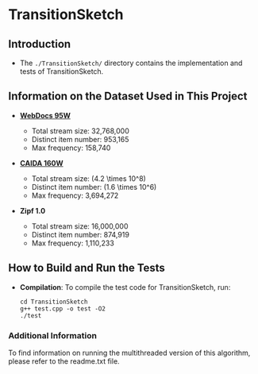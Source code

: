 # TransitionSketch

## Introduction
- The `./TransitionSketch/` directory contains the implementation and tests of TransitionSketch.

## Information on the Dataset Used in This Project
- **[WebDocs 95W](http://fimi.uantwerpen.be/data/)**
  - Total stream size: 32,768,000
  - Distinct item number: 953,165
  - Max frequency: 158,740

- **[CAIDA 160W](https://www.caida.org/catalog/datasets/passive_dataset/)**
  - Total stream size: \(4.2 \times 10^8\)
  - Distinct item number: \(1.6 \times 10^6\)
  - Max frequency: 3,694,272

- **Zipf 1.0**
  - Total stream size: 16,000,000
  - Distinct item number: 874,919
  - Max frequency: 1,110,233

## How to Build and Run the Tests

- **Compilation**: To compile the test code for TransitionSketch, run:

  ```shell
  cd TransitionSketch
  g++ test.cpp -o test -O2
  ./test
  ```

### Additional Information
To find information on running the multithreaded version of this algorithm, please refer to the readme.txt file.
```



